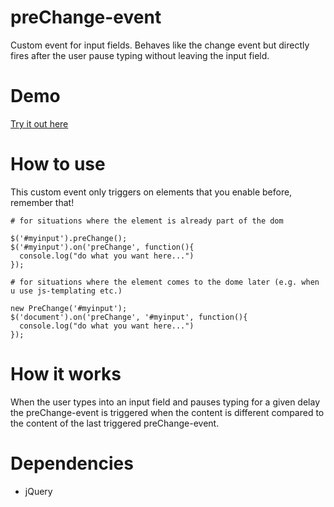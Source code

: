 preChange-event
===============

Custom event for input fields. Behaves like the change event but directly fires after the user pause typing without leaving the input field.

Demo
===============
[Try it out here](https://rawgithub.com/spape/preChange-event/master/demo.html)

How to use
===============
This custom event only triggers on elements that you enable before, remember that!

```
# for situations where the element is already part of the dom

$('#myinput').preChange();
$('#myinput').on('preChange', function(){
  console.log("do what you want here...")
});

```

```
# for situations where the element comes to the dome later (e.g. when u use js-templating etc.)

new PreChange('#myinput');
$('document').on('preChange', '#myinput', function(){
  console.log("do what you want here...")
});

```


How it works
===============
When the user types into an input field and pauses typing for a given delay the preChange-event is triggered when the content is different compared to the content of the last triggered preChange-event.

Dependencies
===============
* jQuery
